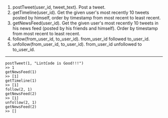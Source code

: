 1. postTweet(user_id, tweet_text). Post a tweet.
2. getTimeline(user_id). Get the given user's most recently 10 tweets posted by himself, order by timestamp from most recent to least recent.
3. getNewsFeed(user_id). Get the given user's most recently 10 tweets in his news feed (posted by his friends and himself). Order by timestamp from most recent to least recent.
4. follow(from_user_id, to_user_id). from_user_id followed to_user_id.
5. unfollow(from_user_id, to_user_id). from_user_id unfollowed to to_user_id.

---

```
postTweet(1, "LintCode is Good!!!")
>> 1
getNewsFeed(1)
>> [1]
getTimeline(1)
>> [1]
follow(2, 1)
getNewsFeed(2)
>> [1]
unfollow(2, 1)
getNewsFeed(2)
>> []
```

